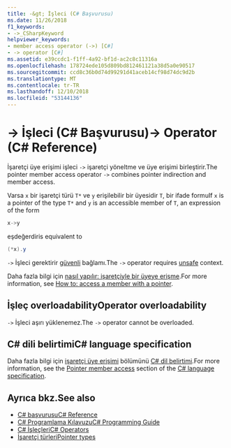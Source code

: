 ```yaml
---
title: -&gt; İşleci (C# Başvurusu)
ms.date: 11/26/2018
f1_keywords:
- ->_CSharpKeyword
helpviewer_keywords:
- member access operator (->) [C#]
- -> operator [C#]
ms.assetid: e39ccdc1-f1ff-4a92-bf1d-ac2c8c11316a
ms.openlocfilehash: 178724ede105d809bd812461121a38d5a0e90517
ms.sourcegitcommit: ccd8c36b0d74d99291d41aceb14cf98d74dc9d2b
ms.translationtype: MT
ms.contentlocale: tr-TR
ms.lasthandoff: 12/10/2018
ms.locfileid: "53144136"
---
```

# <a name="-gt-operator-c-reference"></a><span data-ttu-id="9a514-102">-&gt; İşleci (C# Başvurusu)</span><span class="sxs-lookup"><span data-stu-id="9a514-102">-&gt; Operator (C# Reference)</span></span>

<span data-ttu-id="9a514-103">İşaretçi üye erişimi işleci `->` işaretçi yöneltme ve üye erişimi birleştirir.</span><span class="sxs-lookup"><span data-stu-id="9a514-103">The pointer member access operator `->` combines pointer indirection and member access.</span></span>

<span data-ttu-id="9a514-104">Varsa `x` bir işaretçi türü `T*` ve `y` erişilebilir bir üyesidir `T`, bir ifade formu</span><span class="sxs-lookup"><span data-stu-id="9a514-104">If `x` is a pointer of the type `T*` and `y` is an accessible member of `T`, an expression of the form</span></span>

```csharp
x->y
```

<span data-ttu-id="9a514-105">eşdeğerdir</span><span class="sxs-lookup"><span data-stu-id="9a514-105">is equivalent to</span></span>

```csharp
(*x).y
```

<span data-ttu-id="9a514-106">`->` İşleci gerektirir [güvenli](../keywords/unsafe.md) bağlamı.</span><span class="sxs-lookup"><span data-stu-id="9a514-106">The `->` operator requires [unsafe](../keywords/unsafe.md) context.</span></span>

<span data-ttu-id="9a514-107">Daha fazla bilgi için [nasıl yapılır: işaretçiyle bir üyeye erişme](../../programming-guide/unsafe-code-pointers/how-to-access-a-member-with-a-pointer.md).</span><span class="sxs-lookup"><span data-stu-id="9a514-107">For more information, see [How to: access a member with a pointer](../../programming-guide/unsafe-code-pointers/how-to-access-a-member-with-a-pointer.md).</span></span>

## <a name="operator-overloadability"></a><span data-ttu-id="9a514-108">İşleç overloadability</span><span class="sxs-lookup"><span data-stu-id="9a514-108">Operator overloadability</span></span>

<span data-ttu-id="9a514-109">`->` İşleci aşırı yüklenemez.</span><span class="sxs-lookup"><span data-stu-id="9a514-109">The `->` operator cannot be overloaded.</span></span>

## <a name="c-language-specification"></a><span data-ttu-id="9a514-110">C# dili belirtimi</span><span class="sxs-lookup"><span data-stu-id="9a514-110">C# language specification</span></span>

<span data-ttu-id="9a514-111">Daha fazla bilgi için [işaretçi üye erişimi](~/_csharplang/spec/unsafe-code.md#pointer-member-access) bölümünü [ C# dil belirtimi](../language-specification/index.md).</span><span class="sxs-lookup"><span data-stu-id="9a514-111">For more information, see the [Pointer member access](~/_csharplang/spec/unsafe-code.md#pointer-member-access) section of the [C# language specification](../language-specification/index.md).</span></span>

## <a name="see-also"></a><span data-ttu-id="9a514-112">Ayrıca bkz.</span><span class="sxs-lookup"><span data-stu-id="9a514-112">See also</span></span>

- [<span data-ttu-id="9a514-113">C# başvurusu</span><span class="sxs-lookup"><span data-stu-id="9a514-113">C# Reference</span></span>](../index.md)
- [<span data-ttu-id="9a514-114">C# Programlama Kılavuzu</span><span class="sxs-lookup"><span data-stu-id="9a514-114">C# Programming Guide</span></span>](../../programming-guide/index.md)
- [<span data-ttu-id="9a514-115">C# İşleçleri</span><span class="sxs-lookup"><span data-stu-id="9a514-115">C# Operators</span></span>](index.md)
- [<span data-ttu-id="9a514-116">İşaretçi türleri</span><span class="sxs-lookup"><span data-stu-id="9a514-116">Pointer types</span></span>](../../programming-guide/unsafe-code-pointers/pointer-types.md)

